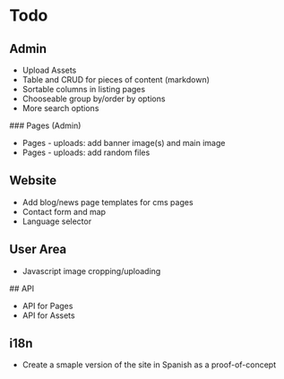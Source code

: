 # Todo

## Admin

- Upload Assets
- Table and CRUD for pieces of content (markdown)
- Sortable columns in listing pages
- Chooseable group by/order by options
- More search options

### Pages (Admin)

- Pages - uploads: add banner image(s) and main image
- Pages - uploads: add random files

## Website

- Add blog/news page templates for cms pages
- Contact form and map
- Language selector

## User Area

- Javascript image cropping/uploading

## API

- API for Pages
- API for Assets

## i18n

- Create a smaple version of the site in Spanish as a proof-of-concept
